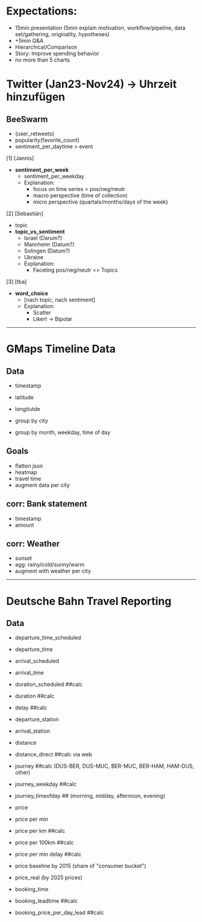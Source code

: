 
# Expectations:
- 15min presentation (5min explain motivation, workflow/pipeline, data set/gathering, originality, hypotheses)
- +5min Q&A
- Hierarchical/Comparison
- Story: Improve spending behavior
- no more than 5 charts

# Twitter (Jan23-Nov24) -> Uhrzeit hinzufügen
## BeeSwarm
- (user_retweets)
- popularity(favorite_count)
- sentiment_per_daytime > event
  
[1] [Jannis]
- **sentiment_per_week**
  - sentiment_per_weekday
  - Explanation:
    - focus on time series > pos/neg/neutr
    - macro perspective (time of collection)
    - micro perspective (quartals/months/days of the week)

[2] [Sebastián]
- topic
- **topic_vs_sentiment**
  - Israel (Darum?)
  - Mannheim (Datum?)
  - Solingen (Datum?)
  - Ukraine
  - Explanation:
    - Faceting pos/neg/neutr <> Topics

[3] [tba]
- **word_choice**
  - [nach topic, nach sentiment]
  - Explanation:
    - Scatter
    - Likert -> Bipolar

---

# GMaps Timeline Data
## Data
- timestamp
- latitude
- longitutde

- group by city
- group by month, weekday, time of day

## Goals
- flatten json
- heatmap
- travel time
- augment data per city

## corr: Bank statement
- timestamp
- amount

## corr: Weather
- sunset
- agg: rainy/cold/sunny/warm
- augment with weather per city

---

# Deutsche Bahn Travel Reporting

## Data
- departure_time_scheduled
- departure_time
- arrival_scheduled
- arrival_time
- duration_scheduled ##calc
- duration  ##calc
- delay ##calc

- departure_station
- arrival_station
- distance
- distance_direct ##calc via web
- journey ##calc (DUS-BER, DUS-MUC, BER-MUC, BER-HAM, HAM-DUS, other)
- journey_weekday ##calc
- journey_timeofday ## (morning, midday, afternoon, evening)

- price
- price per min
- price per km ##calc
- price per 100km ##calc
- price per min delay ##calc

- price baseline by 2015 (share of "consumer bucket")
- price_real (by 2025 prices)

- booking_time
- booking_leadtime ##calc
- booking_price_per_day_lead ##calc